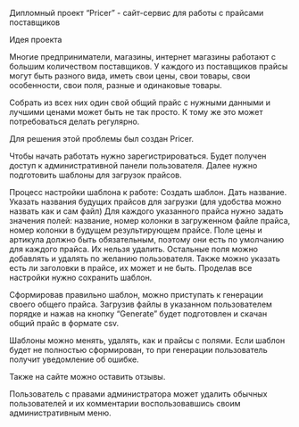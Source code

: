 Дипломный проект
“Pricer” - сайт-сервис для работы с прайсами поставщиков
 
Идея проекта

Многие предприниматели, магазины, интернет магазины работают с большим количеством поставщиков. У каждого из поставщиков прайсы могут быть разного вида, иметь свои цены, свои товары, свои особенности, свои поля, разные и одинаковые товары. 

Собрать из всех них один свой общий прайс с нужными данными и лучшими ценами может быть не так просто. К тому же это может потребоваться делать регулярно.

Для решения этой проблемы был создан Pricer. 

Чтобы начать работать нужно зарегистрироваться. Будет получен доступ к административной панели пользователя. Далее нужно подготовить шаблоны для загрузок прайсов. 

Процесс настройки шаблона к работе:
Создать шаблон. Дать название.
Указать названия будущих прайсов для загрузки (для удобства можно назвать как и сам файл)
Для каждого указанного прайса нужно задать значения полей: название, номер колонки в загруженном файле прайса, номер колонки в будущем результирующем прайсе. Поле цены и артикула должно быть обязательным, поэтому они есть по умолчанию для каждого прайса. Их нельзя удалить. Остальные поля можно добавлять и удалять по желанию пользователя. Также можно указать есть ли заголовки в прайсе, их может и не быть.
Проделав все настройки нужно сохранить шаблон.

Сформировав правильно шаблон, можно приступать к генерации своего общего прайса. Загрузив файлы в указанном пользователем порядке и нажав на кнопку “Generate” будет подготовлен и скачан общий прайс в формате csv.

Шаблоны можно менять, удалять, как и прайсы с полями. Если шаблон будет не полностью сформирован, то при генерации пользователь получит уведомление об ошибке.

Также на сайте можно оставить отзывы.

Пользователь с правами администратора может удалить обычных пользователей и их комментарии воспользовавшись своим административным меню.
